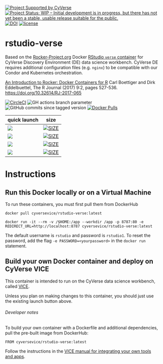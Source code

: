 [![Project Supported by CyVerse](https://de.cyverse.org/Powered-By-CyVerse-blue.svg)](https://learning.cyverse.org/projects/vice/en/latest/) [![Project Status: WIP – Initial development is in progress, but there has not yet been a stable, usable release suitable for the public.](https://www.repostatus.org/badges/latest/wip.svg)](https://www.repostatus.org/#wip) [![DOI](https://zenodo.org/badge/DOI/10.5281/zenodo.3246938.svg)](https://doi.org/10.5281/zenodo.3246938) [![license](https://img.shields.io/badge/license-GPLv2-blue.svg?style=flat-square)](https://opensource.org/licenses/GPL-2.0) 

# rstudio-verse

Based on the [Rocker-Project.org](https://rocker-project.org) Docker [RStudio `verse` container](https://hub.docker.com/r/rocker/verse) for CyVerse Discovery Environment (DE) data science workbench. CyVerse DE requires additional configuration files (e.g. `nginx`) to be compatible with our Condor and Kubernetes orchestration. 

[An Introduction to Rocker: Docker Containers for R](https://journal.r-project.org/archive/2017/RJ-2017-065/RJ-2017-065.pdf) Carl Boettiger and Dirk Eddelbuettel, The R Journal (2017) 9:2, pages 527-536. [https://doi.org/10.32614/RJ-2017-065 ](https://doi.org/10.32614/RJ-2017-065)

[![CircleCI](https://circleci.com/gh/cyverse-vice/rstudio-verse.svg?style=svg)](https://circleci.com/gh/cyverse-vice/rstudio-verse) ![GH actions branch parameter](https://github.com/github/docs/actions/workflows/main.yml/badge.svg?branch=main) ![GitHub commits since tagged version](https://img.shields.io/github/commits-since/cyverse-vice/rstudio-verse/latest/main?style=flat-square) [![Docker Pulls](https://img.shields.io/docker/pulls/cyversevice/rstudio-verse?color=blue&logo=docker&logoColor=white)](https://hub.docker.com/r/cyversevice/rstudio-verse) 

quick launch | size | 
------------ | ---- | 
<a href="https://de.cyverse.org/apps/de/3548f43a-bed1-11e9-af16-008cfa5ae621/launch?quick-launch-id=81b187d6-cc94-4c53-81b5-f09f31c9c8ba" target="_blank"><img src="https://img.shields.io/badge/Verse-latest-blue?style=plastic&logo=rstudio"></a> | [![SIZE](https://img.shields.io/docker/image-size/cyversevice/rstudio-verse/latest.svg)](https://img.shields.io/docker/image-size/cyversevice/rstudio-verse/latest)
<a href="https://de.cyverse.org/apps/de/15c46f9e-bb1a-11eb-97db-008cfa5ae621/launch?quick-launch-id=758ace16-7629-4d11-a78d-a77666832c1d" target="_blank"><img src="https://img.shields.io/badge/Verse-4.0.5-blue?style=plastic&logo=rstudio"></a> | [![SIZE](https://img.shields.io/docker/image-size/cyversevice/rstudio-verse/4.0.5.svg)](https://img.shields.io/docker/image-size/cyversevice/rstudio-verse/4.0.5)
<a href="https://de.cyverse.org/apps/de/01d05704-a784-11eb-98a3-008cfa5ae621/launch?quick-launch-id=5a1cc90c-9139-4c9f-838f-0c101392d1cf" target="_blank"><img src="https://img.shields.io/badge/Verse-4.0.0ubuntu18.04-blue?style=plastic&logo=rstudio"></a> | [![SIZE](https://img.shields.io/docker/image-size/cyversevice/rstudio-verse/4.0.0-ubuntu18.04.svg)](https://img.shields.io/docker/image-size/cyversevice/rstudio-verse/4.0.0-ubuntu18.04) | [![Docker Pulls](https://img.shields.io/docker/pulls/cyversevice/rstudio-verse?color=blue&logo=docker&logoColor=white)](https://hub.docker.com/r/cyversevice/rstudio-verse)
<a href="https://de.cyverse.org/apps/de/a8b21a2c-e6f4-11ea-844a-008cfa5ae621/launch?quick-launch-id=dc645017-b1a8-451e-a99c-9030a4bc24e1" target="_blank"><img src="https://img.shields.io/badge/Verse-3.6.3-blue?style=plastic&logo=rstudio"></a> | [![SIZE](https://img.shields.io/docker/image-size/cyversevice/rstudio-verse/3.6.3.svg)](https://img.shields.io/docker/image-size/cyversevice/rstudio-verse/3.6.3) 



# Instructions

## Run this Docker locally or on a Virtual Machine

To run these containers, you must first pull them from DockerHub

```
docker pull cyversevice/rstudio-verse:latest
```

```
docker run -it --rm -v /$HOME:/app --workdir /app -p 8787:80 -e REDIRECT_URL=http://localhost:8787 cyversevice/rstudio-verse:latest
```

The default username is `rstudio` and password is `rstudio1`. To reset the password, add the flag `-e PASSWORD=<yourpassword>` in the `docker run` statement.

## Build your own Docker container and deploy on CyVerse VICE

This container is intended to run on the CyVerse data science workbench, called [VICE](https://cyverse-visual-interactive-computing-environment.readthedocs-hosted.com/en/latest/index.html). 

Unless you plan on making changes to this container, you should just use the existing launch button above. 

###### Developer notes

To build your own container with a Dockerfile and additional dependencies, pull the pre-built image from DockerHub:

```
FROM cyversevice/rstudio-verse:latest
```

Follow the instructions in the [VICE manual for integrating your own tools and apps](https://cyverse-visual-interactive-computing-environment.readthedocs-hosted.com/en/latest/developer_guide/building.html).
